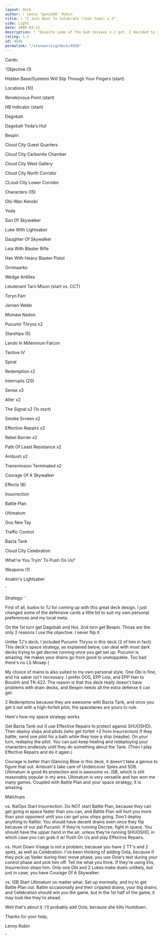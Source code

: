 ```yaml
---
layout: deck
author: ! Lenny "gonzo86" Rubin
title: ! "I Just Want To Celebrate (Yeah Yeah) v 2"
side: Light
date: 2000-03-31
description: ! "Despite some of the bad reviews v.1 got, I decided to take a variation of it to states, and woohoo, it went undefeated Now if I could just win with my dark deck..."
rating: 3.5
id: 4938
permalink: "/starwarsccg/deck/4938"
---
```

Cards: 

'Objective (1)

Hidden Base/Systems Will Slip Through Your Fingers (start)


Locations (10)

Rendezvous Point (start)

HB Indicator (start)

Dagobah

Dagobah Yoda's Hut

Bespin

Cloud City Guest Quarters

Cloud City Carbonite Chamber

Cloud City West Gallery

Cloud City North Corridor

CLoud City Lower Corridor


Characters (15)

Obi-Wan Kenobi

Yoda

Son Of Skywalker

Luke With Lightsaber

Daughter Of Skywalker

Leia With Blaster Rifle

Han With Heavy Blaster Pistol

Orrimaarko

Wedge Antilles

Lieutenant Tarn Mison (start vs. CCT)

Toryn Farr

Jeroen Webb

Momaw Nadon

Pucumir Thryss x2


Starships (5)

Lando In Millennium Falcon

Tantive IV

Spiral

Redemption x2


Interrupts (20)

Sense x3

Alter x2

The Signal x2 (1x start)

Smoke Screen x2

Effective Repairs x2

Rebel Barrier x2

Path Of Least Resistance x2

Ambush x2

Transmission Terminated x2

Courage Of A Skywalker


Effects (8)

Insurrection

Battle Plan

Ultimatum

Goo Nee Tay

Traffic Control

Bacta Tank

Cloud City Celebration

What're You Tryin' To Push On Us?


Weapons (1)

Anakin's Lightsaber


'

Strategy: '

First of all, kudos to TJ for coming up with this great deck design. I just changed some of the defensive cards a little bit to suit my own personal preferences and my local meta. 


On the 1st turn get Dagobah and Hut, 2nd turn get Bespin. Those are the only 2 reasons I use the objective. I never flip it. 

Unlike TJ's deck, I included Pucumir Thryss in this deck (2 of him in fact). This deck's space strategy, as explained below, can deal with most dark decks trying to get decree running once you get set up. Pucumir is amazing. He makes your drains go from good to unstoppable. Too bad there's no LS Mosep ( 

My choice of mains is also suited to my own personal style. One Obi is fine, and his saber isn't necessary. I prefer DOS, EPP Leia, and EPP Han to Boushh and TK-422. The reason is that this deck really doesn't have problems with drain decks, and Bespin needs all the estra defense it can get. 

2 Redemptions because they are awesome with Bacta Tank, and once you get it out with a high-forfeit pilot, the spacelanes are yours to rule. 

Here's how my space strategy works

Get Bacta Tank out (I use Effective Repairs to protect against SHUOSHD). Then deploy ships and pilots (who get forfeit +2 from Insurrection) If they battle, send one pilot for a bath while they lose a ship (maybe). On your turn, redeploy the pilot. You can just keep healing and redeploying your characters endlessly until they do something about the Tank. (Then I play Effective Repairs and do it again.)

Courage is better than Glancing Blow in this deck, it doesn't take a genius to figure that out. Ambush's take care of Undercover Spies and 5D6. Ultimatum is good #s protection and is awesome vs. ISB, which is still reasonably popular in my area. Ultimatum is very versatile and has won me many games. Coupled with Battle Plan and your space strategy, it is amazing.


Matchups


vs. RalOps Start Insurrection. Do NOT start Battle Plan, because they can get going in space faster than you can, and Battle Plan will hurt you more than your opponent until you can get your ships going. Don't deploy anything to Ralltiir. You should have decent drains even once they flip because of our pal Pucumir. If they're running Decree, fight in space. You should have the upper hand in the air, unless they're running SHUOSHD, in which case you can grab it w/ Push On Us and play Effective Repairs. 


vs. Hunt Down Visage is not a problem, because you have 2 TT's and 2 spies, as well as Celebration. I've been thinking of adding Oola, because if they pick up Vader during their move phase, you use Oola's text during your control phase and pick him off. Tell me what you think. If they're using Elis, Insurrection stops him. Only one Obi and 2 Lukes make duels unlikely, but just in case, you have Courage Of A Skywalker.


vs. ISB Start Ultimatum no matter what. Set up mormally, and try to get Battle Plan out. Battle occasionally and their crippled drains, your big drains, and Celebration should win you the game, but in the 1st half of the game, it may look like they're ahead. 


Well that's about it. I'll probably add Oola, because she kills Huntdown. 

Thanks for your help,

Lenny Rubin




'
